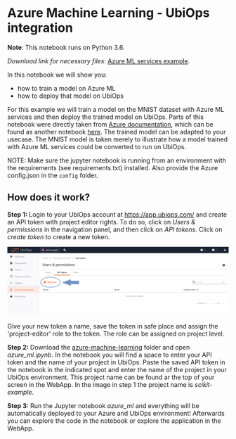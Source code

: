 # Azure Machine Learning - UbiOps integration
**Note**: This notebook runs on Python 3.6.

_Download link for necessary files_: [Azure ML services example](https://download-github.ubiops.com/#!/home?url=https://github.com/UbiOps/cookbook/tree/master/azure-machine-learning/azure-machine-learning).

In this notebook we will show you:
- how to train a model on Azure ML
- how to deploy that model on UbiOps

For this example we will train a model on the MNIST dataset with Azure ML services and then deploy the trained model on UbiOps. Parts of this notebook were directly taken from [Azure documentation](https://docs.microsoft.com/en-us/azure/machine-learning/tutorial-train-models-with-aml), which can be found as another notebook [here](https://github.com/Azure/MachineLearningNotebooks/blob/master/tutorials/image-classification-mnist-data/img-classification-part1-training.ipynb). 
The trained model can be adapted to your usecase. The MNIST model is taken merely to illustrate how a model trained with Azure ML services could be converted to run on UbiOps. 


NOTE: Make sure the jupyter notebook is running from an environment with the requirements (see requirements.txt) installed.
Also provide the Azure config.json in the `config` folder.

## How does it work?

**Step 1:** Login to your UbiOps account at https://app.ubiops.com/ and create an API token with project editor 
rights. To do so, click on *Users & permissions* in the navigation panel, and then click on *API tokens*.
Click on *create token* to create a new token.

![Creating an API token](api_token_screenshot.png)

Give your new token a name, save the token in safe place and assign the 'project-editor' role to the token.
The role can be assigned on project level.

**Step 2:** Download the [azure-machine-learning](https://download-github.ubiops.com/#!/home?url=https://github.com/UbiOps/cookbook/tree/master/azure-machine-learning/azure-machine-learning) folder and open *azure_ml.ipynb*. In the notebook you will find a space
to enter your API token and the name of your project in UbiOps. Paste the saved API token in the notebook in the indicated spot
and enter the name of the project in your UbiOps environment. This project name can be found ar the top of your screen in the
WebApp. In the image in step 1 the project name is *scikit-example*.

**Step 3:** Run the Jupyter notebook *azure_ml* and everything will be automatically deployed to your Azure and UbiOps environment! 
Afterwards you can explore the code in the notebook or explore the application in the WebApp.
